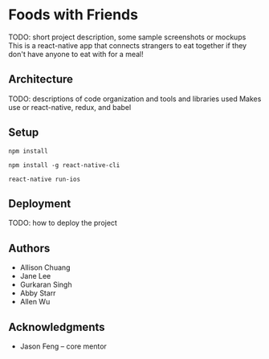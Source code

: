 # Foods with Friends

TODO: short project description, some sample screenshots or mockups
This is a react-native app that connects strangers to eat together if they don't have anyone to eat with for a meal!

## Architecture

TODO:  descriptions of code organization and tools and libraries used
Makes use or react-native, redux, and babel

## Setup
`npm install`

`npm install -g react-native-cli`

`react-native run-ios`

## Deployment

TODO: how to deploy the project

## Authors
* Allison Chuang
* Jane Lee
* Gurkaran Singh
* Abby Starr
* Allen Wu

## Acknowledgments
* Jason Feng – core mentor
